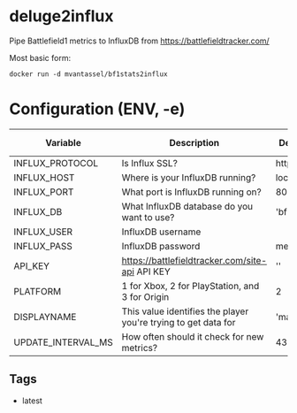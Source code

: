 # deluge2influx
Pipe Battlefield1 metrics to InfluxDB from https://battlefieldtracker.com/

Most basic form:

    docker run -d mvantassel/bf1stats2influx


# Configuration (ENV, -e)

Variable | Description | Default value | Sample value | Required?
-------- | ----------- | ------------- | ------------ | ---------
INFLUX_PROTOCOL | Is Influx SSL? | http | https | optional
INFLUX_HOST | Where is your InfluxDB running? | localhost | influxdb | recommended
INFLUX_PORT | What port is InfluxDB running on? | 8086 | 999 | optional
INFLUX_DB | What InfluxDB database do you want to use? | 'bf1stats' | 'potato' | required
INFLUX_USER | InfluxDB username | | | optional
INFLUX_PASS | InfluxDB password | metrics | | optional
API_KEY | https://battlefieldtracker.com/site-api API KEY | '' | 1000 | optional
PLATFORM | 1 for Xbox, 2 for PlayStation, and 3 for Origin | 2 | 1000 | optional
DISPLAYNAME | This value identifies the player you're trying to get data for | 'mattvantassel' | 1000 | optional
UPDATE_INTERVAL_MS | How often should it check for new metrics? | 43200000 | 1000 | optional

## Tags

- latest
